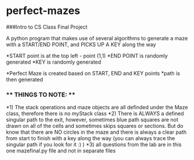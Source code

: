 # perfect-mazes 
###Intro to CS Class Final Project

A python program that makes use of several algorithms to generate a maze with a START/END POINT, and PICKS UP A KEY along the way

*START point is at the top left - point (1,1)
*END POINT is randomly generated
*KEY is randomly generated

*Perfect Maze is created based on START, END and KEY points
*path is then generated


### ** THINGS TO NOTE: ** 

*1) The stack operations and maze objects are all definded under the Maze class, therefore there is no myStack class
*2) There is ALWAYS a defined singular path to the exit, however, sometimes blue path squares are not drawn on all of the cells and sometimes skips squares or sections. But do know that there are NO circles in the maze and there is always a clear path from start to finish with a key along the way (you can always trace the singular path if you look for it :) )
*3) all questions from the lab are in this one mazefinal.py file and not in separate files
